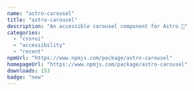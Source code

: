 ```yaml
---
name: "astro-carousel"
title: "astro-carousel"
description: "An accessible carousel component for Astro 🚀"
categories:
  - "css+ui"
  - "accessibility"
  - "recent"
npmUrl: "https://www.npmjs.com/package/astro-carousel"
homepageUrl: "https://www.npmjs.com/package/astro-carousel"
downloads: 153
badge: "new"
---
```

